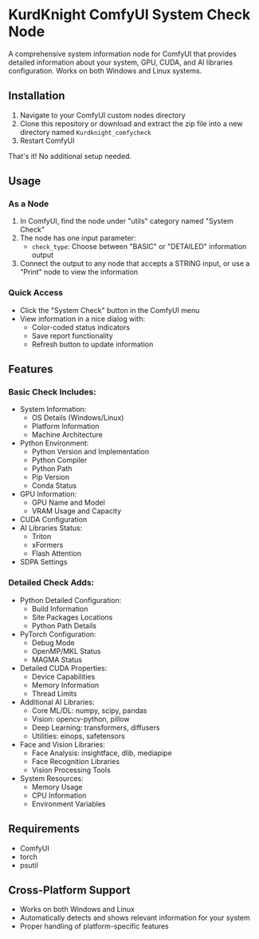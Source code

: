 # KurdKnight ComfyUI System Check Node

A comprehensive system information node for ComfyUI that provides detailed information about your system, GPU, CUDA, and AI libraries configuration. Works on both Windows and Linux systems.

## Installation
1. Navigate to your ComfyUI custom nodes directory
2. Clone this repository or download and extract the zip file into a new directory named `Kurdknight_comfycheck`
3. Restart ComfyUI

That's it! No additional setup needed.

## Usage

### As a Node
1. In ComfyUI, find the node under "utils" category named "System Check"
2. The node has one input parameter:
   - `check_type`: Choose between "BASIC" or "DETAILED" information output
3. Connect the output to any node that accepts a STRING input, or use a "Print" node to view the information

### Quick Access
- Click the "System Check" button in the ComfyUI menu
- View information in a nice dialog with:
  - Color-coded status indicators
  - Save report functionality
  - Refresh button to update information

## Features

### Basic Check Includes:
- System Information:
  - OS Details (Windows/Linux)
  - Platform Information
  - Machine Architecture
- Python Environment:
  - Python Version and Implementation
  - Python Compiler
  - Python Path
  - Pip Version
  - Conda Status
- GPU Information:
  - GPU Name and Model
  - VRAM Usage and Capacity
- CUDA Configuration
- AI Libraries Status:
  - Triton
  - xFormers
  - Flash Attention
- SDPA Settings

### Detailed Check Adds:
- Python Detailed Configuration:
  - Build Information
  - Site Packages Locations
  - Python Path Details
- PyTorch Configuration:
  - Debug Mode
  - OpenMP/MKL Status
  - MAGMA Status
- Detailed CUDA Properties:
  - Device Capabilities
  - Memory Information
  - Thread Limits
- Additional AI Libraries:
  - Core ML/DL: numpy, scipy, pandas
  - Vision: opencv-python, pillow
  - Deep Learning: transformers, diffusers
  - Utilities: einops, safetensors
- Face and Vision Libraries:
  - Face Analysis: insightface, dlib, mediapipe
  - Face Recognition Libraries
  - Vision Processing Tools
- System Resources:
  - Memory Usage
  - CPU Information
  - Environment Variables

## Requirements
- ComfyUI
- torch
- psutil

## Cross-Platform Support
- Works on both Windows and Linux
- Automatically detects and shows relevant information for your system
- Proper handling of platform-specific features 
